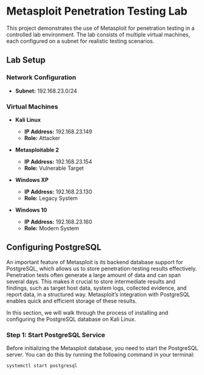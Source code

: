 # Metasploit Penetration Testing Lab

This project demonstrates the use of Metasploit for penetration testing in a controlled lab environment. The lab consists of multiple virtual machines, each configured on a subnet for realistic testing scenarios.

## Lab Setup

### Network Configuration
- **Subnet:** 192.168.23.0/24

### Virtual Machines
- **Kali Linux**
  - **IP Address:** 192.168.23.149
  - **Role:** Attacker
  
- **Metasploitable 2**
  - **IP Address:** 192.168.23.154
  - **Role:** Vulnerable Target
  
- **Windows XP**
  - **IP Address:** 192.168.23.130
  - **Role:** Legacy System
  
- **Windows 10**
  - **IP Address:** 192.168.23.160
  - **Role:** Modern System

## Configuring PostgreSQL

An important feature of Metasploit is its backend database support for PostgreSQL, which allows us to store penetration-testing results effectively. Penetration tests often generate a large amount of data and can span several days. This makes it crucial to store intermediate results and findings, such as target host data, system logs, collected evidence, and report data, in a structured way. Metasploit’s integration with PostgreSQL enables quick and efficient storage of these results.

In this section, we will walk through the process of installing and configuring the PostgreSQL database on Kali Linux.

### Step 1: Start PostgreSQL Service

Before initializing the Metasploit database, you need to start the PostgreSQL server. You can do this by running the following command in your terminal:

```bash
systemctl start postgresql
```
